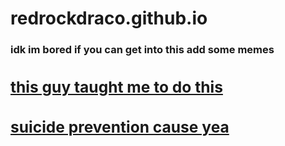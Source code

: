 # redrockdraco.github.io
  <html>   
   <head>
       <title> Ahoy </title>
 <body>
 <h3><p>idk im bored if you can get into this add some memes</p>
<a href="http://youtube.com/ziovo"><h2><p> this guy taught me to do this</p>
<a href="https://suicidepreventionlifeline.org/"><h4><p>suicide prevention cause yea</p></h4><a/>


<html>
